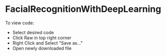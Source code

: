# FacialRecognitionWithDeepLearning

To view code:
  - Select desired code
  - Click Raw in top right corner
  - Right Click and Select "Save as..."
  - Open newly downloaded file
